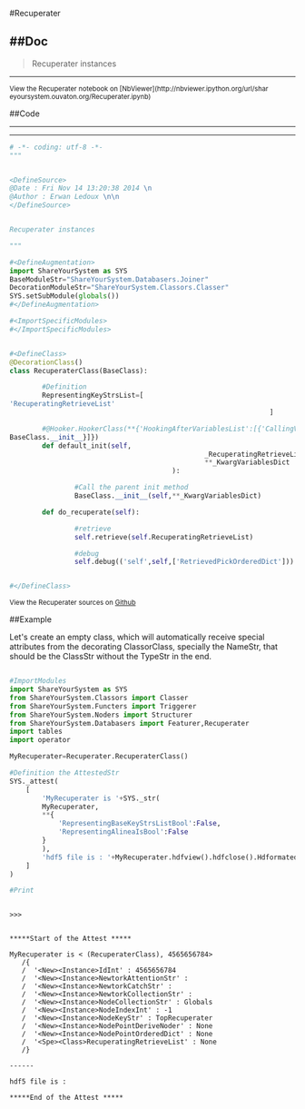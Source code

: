 

<!--
FrozenIsBool False
-->

#Recuperater

##Doc
----


>
> Recuperater instances
>
>

----

<small>
View the Recuperater notebook on [NbViewer](http://nbviewer.ipython.org/url/shar
eyoursystem.ouvaton.org/Recuperater.ipynb)
</small>




<!--
FrozenIsBool False
-->

##Code

----

<ClassDocStr>

----

```python
# -*- coding: utf-8 -*-
"""


<DefineSource>
@Date : Fri Nov 14 13:20:38 2014 \n
@Author : Erwan Ledoux \n\n
</DefineSource>


Recuperater instances

"""

#<DefineAugmentation>
import ShareYourSystem as SYS
BaseModuleStr="ShareYourSystem.Databasers.Joiner"
DecorationModuleStr="ShareYourSystem.Classors.Classer"
SYS.setSubModule(globals())
#</DefineAugmentation>

#<ImportSpecificModules>
#</ImportSpecificModules>


#<DefineClass>
@DecorationClass()
class RecuperaterClass(BaseClass):

        #Definition
        RepresentingKeyStrsList=[
'RecuperatingRetrieveList'
                                                                ]

        #@Hooker.HookerClass(**{'HookingAfterVariablesList':[{'CallingVariable':
BaseClass.__init__}]})
        def default_init(self,
                                                _RecuperatingRetrieveList=None,
                                                **_KwargVariablesDict
                                        ):

                #Call the parent init method
                BaseClass.__init__(self,**_KwargVariablesDict)

        def do_recuperate(self):

                #retrieve
                self.retrieve(self.RecuperatingRetrieveList)

                #debug
                self.debug(('self',self,['RetrievedPickOrderedDict']))


#</DefineClass>


```

<small>
View the Recuperater sources on <a href="https://github.com/Ledoux/ShareYourSyst
em/tree/master/Pythonlogy/ShareYourSystem/Databasers/Recuperater"
target="_blank">Github</a>
</small>




<!---
FrozenIsBool True
-->

##Example

Let's create an empty class, which will automatically receive
special attributes from the decorating ClassorClass,
specially the NameStr, that should be the ClassStr
without the TypeStr in the end.

```python

#ImportModules
import ShareYourSystem as SYS
from ShareYourSystem.Classors import Classer
from ShareYourSystem.Functers import Triggerer
from ShareYourSystem.Noders import Structurer
from ShareYourSystem.Databasers import Featurer,Recuperater
import tables
import operator

MyRecuperater=Recuperater.RecuperaterClass()

#Definition the AttestedStr
SYS._attest(
    [
        'MyRecuperater is '+SYS._str(
        MyRecuperater,
        **{
            'RepresentingBaseKeyStrsListBool':False,
            'RepresentingAlineaIsBool':False
        }
        ),
        'hdf5 file is : '+MyRecuperater.hdfview().hdfclose().HdformatedConsoleStr
    ]
)

#Print



```


```console
>>>


*****Start of the Attest *****

MyRecuperater is < (RecuperaterClass), 4565656784>
   /{
   /  '<New><Instance>IdInt' : 4565656784
   /  '<New><Instance>NewtorkAttentionStr' :
   /  '<New><Instance>NewtorkCatchStr' :
   /  '<New><Instance>NewtorkCollectionStr' :
   /  '<New><Instance>NodeCollectionStr' : Globals
   /  '<New><Instance>NodeIndexInt' : -1
   /  '<New><Instance>NodeKeyStr' : TopRecuperater
   /  '<New><Instance>NodePointDeriveNoder' : None
   /  '<New><Instance>NodePointOrderedDict' : None
   /  '<Spe><Class>RecuperatingRetrieveList' : None
   /}

------

hdf5 file is :

*****End of the Attest *****



```

